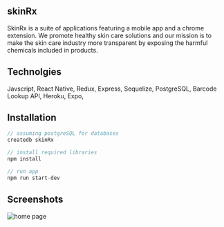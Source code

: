 ## skinRx 
SkinRx is a suite of applications featuring a mobile app and a chrome extension. We promote healthy skin care solutions and our mission is to make the skin care industry more transparent by exposing the harmful chemicals included in products. 

## Technolgies
Javscript, React Native, Redux, Express, Sequelize, PostgreSQL, Barcode Lookup API, Heroku, Expo, 

## Installation

```js
// assuming postgreSQL for databases
createdb skinRx

// install required libraries
npm install 

// run app
npm run start-dev
```


## Screenshots
![home page](https://github.com/Capstone-R2D3/skinRx-app/blob/master/skinRx.png)
